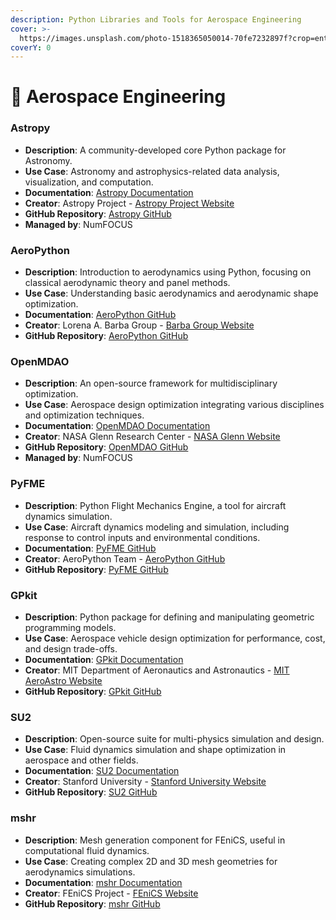 ```yaml
---
description: Python Libraries and Tools for Aerospace Engineering
cover: >-
  https://images.unsplash.com/photo-1518365050014-70fe7232897f?crop=entropy&cs=srgb&fm=jpg&ixid=M3wxOTcwMjR8MHwxfHNlYXJjaHwzfHwlMjBBZXJvc3BhY2UlMjBFbmdpbmVlcmluZ3xlbnwwfHx8fDE3MDY2MTcyMzN8MA&ixlib=rb-4.0.3&q=85
coverY: 0
---
```


# 🚀 Aerospace Engineering

### **Astropy**

* **Description**: A community-developed core Python package for Astronomy.
* **Use Case**: Astronomy and astrophysics-related data analysis, visualization, and computation.
* **Documentation**: [Astropy Documentation](https://www.astropy.org/)
* **Creator**: Astropy Project - [Astropy Project Website](https://www.astropy.org/team.html)
* **GitHub Repository**: [Astropy GitHub](https://github.com/astropy/astropy)
* **Managed by**: NumFOCUS

### **AeroPython**

* **Description**: Introduction to aerodynamics using Python, focusing on classical aerodynamic theory and panel methods.
* **Use Case**: Understanding basic aerodynamics and aerodynamic shape optimization.
* **Documentation**: [AeroPython GitHub](https://github.com/barbagroup/AeroPython)
* **Creator**: Lorena A. Barba Group - [Barba Group Website](http://lorenabarba.com/)
* **GitHub Repository**: [AeroPython GitHub](https://github.com/barbagroup/AeroPython)

### **OpenMDAO**

* **Description**: An open-source framework for multidisciplinary optimization.
* **Use Case**: Aerospace design optimization integrating various disciplines and optimization techniques.
* **Documentation**: [OpenMDAO Documentation](https://openmdao.org/)
* **Creator**: NASA Glenn Research Center - [NASA Glenn Website](https://www.nasa.gov/centers/glenn/home/index.html)
* **GitHub Repository**: [OpenMDAO GitHub](https://github.com/OpenMDAO/OpenMDAO)
* **Managed by**: NumFOCUS

### **PyFME**

* **Description**: Python Flight Mechanics Engine, a tool for aircraft dynamics simulation.
* **Use Case**: Aircraft dynamics modeling and simulation, including response to control inputs and environmental conditions.
* **Documentation**: [PyFME GitHub](https://github.com/AeroPython/PyFME)
* **Creator**: AeroPython Team - [AeroPython GitHub](https://github.com/AeroPython)
* **GitHub Repository**: [PyFME GitHub](https://github.com/AeroPython/PyFME)

### **GPkit**

* **Description**: Python package for defining and manipulating geometric programming models.
* **Use Case**: Aerospace vehicle design optimization for performance, cost, and design trade-offs.
* **Documentation**: [GPkit Documentation](https://gpkit.readthedocs.io/en/latest/)
* **Creator**: MIT Department of Aeronautics and Astronautics - [MIT AeroAstro Website](http://aeroastro.mit.edu/)
* **GitHub Repository**: [GPkit GitHub](https://github.com/convexengineering/gpkit)

### **SU2**

* **Description**: Open-source suite for multi-physics simulation and design.
* **Use Case**: Fluid dynamics simulation and shape optimization in aerospace and other fields.
* **Documentation**: [SU2 Documentation](https://su2code.github.io/)
* **Creator**: Stanford University - [Stanford University Website](https://www.stanford.edu/)
* **GitHub Repository**: [SU2 GitHub](https://github.com/su2code/SU2)

### **mshr**

* **Description**: Mesh generation component for FEniCS, useful in computational fluid dynamics.
* **Use Case**: Creating complex 2D and 3D mesh geometries for aerodynamics simulations.
* **Documentation**: [mshr Documentation](https://bitbucket.org/fenics-project/mshr/src/master/)
* **Creator**: FEniCS Project - [FEniCS Website](https://fenicsproject.org/)
* **GitHub Repository**: [mshr GitHub](https://bitbucket.org/fenics-project/mshr/src/master/)

